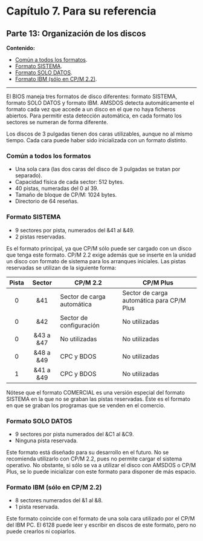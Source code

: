 # Capítulo 7. Para su referencia

## Parte 13: Organización de los discos

**Contenido:**

* [Común a todos los formatos](#común-a-todos-los-formatos).
* [Formato SISTEMA](#formato-sistema).
* [Formato SOLO DATOS](#formato-solo-datos).
* [Formato IBM (sólo en CP/M 2.2)](#formato-ibm-sólo-en-cpm-22).

***

EI BIOS maneja tres formatos de disco diferentes: formato SISTEMA, formato SOLO DATOS y formato IBM. AMSDOS detecta automáticamente el formato cada vez que accede a un disco en el que no haya ficheros abiertos. Para permitir esta detección automática, en cada formato los sectores se numeran de forma diferente.

Los discos de 3 pulgadas tienen dos caras utilizables, aunque no al mismo tiempo. Cada cara puede haber sido inicializada con un formato distinto.

### Común a todos los formatos
* Una sola cara (las dos caras del disco de 3 pulgadas se tratan por separado).
* Capacidad física de cada sector: 512 bytes.
* 40 pistas, numeradas del 0 al 39.
* Tamaño de bloque de CP/M: 1024 bytes.
* Directorio de 64 reseñas.

### Formato SISTEMA
* 9 sectores por pista, numerados del &41 al &49.
* 2 pistas reservadas.

Es el formato principal, ya que CP/M sólo puede ser cargado con un disco que tenga este formato. CP/M 2.2 exige además que se inserte en la unidad un disco con formato de sistema para los arranques iniciales. Las pistas reservadas se utilizan de la siguiente forma: 

| Pista |  Sector   | CP/M 2.2                   | CP/M Plus                                 |
| :---: | :-------: | -------------------------- | ----------------------------------------- |
|   0   |    &41    | Sector de carga automática | Sector de carga automática para CP/M Plus |
|   0   |    &42    | Sector de configuración    | No utilizadas                             |
|   0   | &43 a &47 | No utilizadas              | No utilizadas                             |
|   0   | &48 a &49 | CPC y BDOS                 | No utilizadas                             |
|   1   | &41 a &49 | CPC y BDOS                 | No utilizadas                             |

Nótese que el formato COMERCIAL es una versión especial del formato SISTEMA en la que no se graban las pistas reservadas. Éste es el formato en que se graban los programas que se venden en el comercio. 

### Formato SOLO DATOS

* 9 sectores por pista numerados del &C1 al &C9.
* Ninguna pista reservada.

Este formato está diseñado para su desarrollo en el futuro. No se recomienda utilizarlo con CP/M 2.2, pues no permite cargar el sistema operativo. No obstante, si sólo se va a utilizar el disco con AMSDOS o CP/M Plus, se lo puede inicializar con este formato para disponer de más espacio.

### Formato IBM (sólo en CP/M 2.2)

* 8 sectores numerados del &1 al &8.
* 1 pista reservada. 

Este formato coincide con el formato de una sola cara utilizado por el CP/M del IBM PC. El 6128 puede leer y escribir en discos de este formato, pero no puede crearlos ni copiarlos. 




